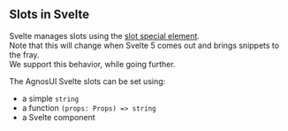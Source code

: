 ## Slots in Svelte

Svelte manages slots using the [slot special element](https://svelte.dev/docs/special-elements#slot).  
Note that this will change when Svelte 5 comes out and brings snippets to the fray.  
We support this behavior, while going further.

The AgnosUI Svelte slots can be set using:

- a simple `string`
- a function `(props: Props) => string`
- a Svelte component

